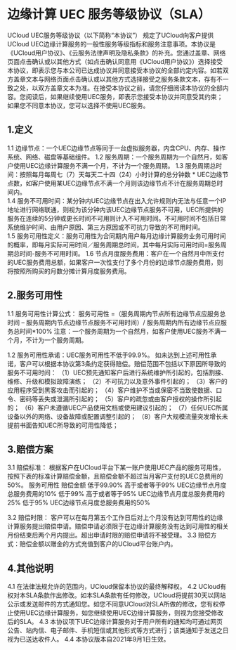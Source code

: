 # 边缘计算 UEC 服务等级协议（SLA）

UCloud UEC服务等级协议（以下简称“本协议”） 规定了UCloud向客户提供UCloud UEC边缘计算服务的一般性服务等级指标和服务注意事项。本协议是《UCloud用户协议》、《云服务法律声明及隐私条款》的补充。您通过盖章、网络页面点击确认或以其他方式（如点击确认同意用《UCloud用户协议》）选择接受本协议，即表示您与本公司已达成协议并同意接受本协议的全部约定内容。如若双方盖章文本与网络页面点击确认或以其他方式选择接受之服务条款文本，存有不一致之处，以双方盖章文本为准。在接受本协议之前，请您仔细阅读本协议的全部内容。您阅读后，如果继续使用UEC服务，即表示您接受本协议并同意受其约束；如果您不同意本协议，您可以选择不使用UEC服务。

## 1.定义 

1.1 边缘节点：一个UEC边缘节点等同于一台虚拟服务器，内含CPU、内存、操作系统、网络、磁盘等基础组件。
1.2 服务周期：一个服务周期为一个自然月，如客户使用UEC边缘计算服务不满一个月，不计为一个服务周期。
1.3 服务周期总时间：按照每月每周七（7）天每天二十四（24）小时计算的总分钟数 *  UEC边缘节点数，如客户使用某UEC边缘节点不满一个月则该边缘节点不计在服务周期总时间内。    
1.4 服务不可用时间：某分钟内UEC边缘节点在出入允许规则内无法与任意一个IP地址进行网络联通，则视为该分钟内该UEC边缘节点服务不可用，UEC所提供的服务在连续的5分钟或更长时间不可用则计入不可用时间。不可用时间不包括日常系统维护时间、由用户原因、第三方原因或不可抗力导致的不可用时间。                                                           
1.5 服务可用性定义：服务可用性为合同期内用户每月边缘计算服务业务可用时间的概率，即每月实际可用时间／服务周期总时间，其中每月实际可用时间=服务周期总时间-服务不可用时间。
1.6 节点月度服务费用：客户在一个自然月中所支付的UEC服务费用总额，如果客户一次性支付了多个月份的边缘节点服务费用，则将按照所购买的月数分摊计算月度服务费用。

## 2.服务可用性 

1.1 服务可用性计算公式：
 服务可用性 =（服务周期内节点所有边缘节点应服务总时间 – 服务周期内节点边缘节点服务不可用时间）/ 服务周期内所有边缘节点应服务总时间*100% 
注意：一个服务周期为一个自然月，如客户使用UEC服务不满一个月，不计为一个服务周期。

1.2 服务可用性承诺：UEC服务可用性不低于99.9%。
如未达到上述可用性承诺，客户可以根据本协议第3条约定获得赔偿。赔偿范围不包括以下原因所导致的服务不可用时间：
（1）UEC预先通知客户后进行系统维护所引起的，包括割接、维修、升级和模拟故障演练；
（2）不可抗力以及意外事件引起的；
（3）客户的应用程序受到黑客攻击而引起的；
（4）客户维护不当或保密不当致使数据、口令、密码等丢失或泄漏所引起的；
（5）客户的疏忽或由客户授权的操作所引起的；
（6）客户未遵循UEC产品使用文档或使用建议引起的；
（7）任何UEC所属设备以外的网络、设备故障或配置调整引起的；
（8）客户大规模流量突发增长未提前书面告知UEC所导致的可用性降低；

## 3.赔偿方案

3.1 赔偿标准：
根据客户在UCloud平台下某一账户使用UEC产品的服务可用性，按照下表的标准计算赔偿金额，且赔偿金额不超过当月客户支付的UEC总费用的50%。
服务可用性	赔偿金额
低于99.90%   高于或者等于99%	UEC边缘节点月度总服务费用的10%
低于99%     高于或者等于95%	UEC边缘节点月度总服务费用的25%
低于95%	UEC边缘节点月度总服务费用的50%

3.2 赔偿时限：
客户可以在每月第五个工作日后对上个月没有达到可用性的边缘计算服务提出赔偿申请。赔偿申请必须限于在边缘计算服务没有达到可用性的相关月份结束后两个月内提出。超出申请时限的赔偿申请将不被受理。
3.3 赔偿方式：赔偿金额以赠金的方式充值到客户的UCloud平台账户内。

## 4.其他说明

4.1 在法律法规允许的范围内，UCloud保留本协议的最终解释权。
4.2 UCloud有权对本SLA条款作出修改。如本SLA条款有任何修改，UCloud将提前30天以网站公示或发送邮件的方式通知您。如您不同意UCloud对SLA所做的修改，您有权停止使用UEC边缘计算服务，如您继续使用UEC边缘计算服务，则视为您接受修改后的SLA。
4.3 本协议项下UEC边缘计算服务对于用户所有的通知均可通过网页公告、站内信、电子邮件、手机短信或其他形式等方式进行；该类通知于发送之日视为已送达收件人。
4.4 本协议版本自2021年9月1日生效。

